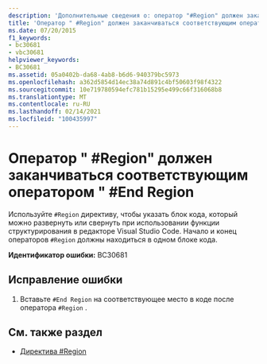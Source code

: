 ```yaml
---
description: 'Дополнительные сведения о: оператор "#Region" должен заканчиваться соответствующим "#End регионом"'
title: 'Оператор " #Region" должен заканчиваться соответствующим оператором " #End Region'
ms.date: 07/20/2015
f1_keywords:
- bc30681
- vbc30681
helpviewer_keywords:
- BC30681
ms.assetid: 05a0402b-da68-4ab8-b6d6-940379bc5973
ms.openlocfilehash: a362d5854d14ec38a74d891c4bf50603f98f4322
ms.sourcegitcommit: 10e719780594efc781b15295e499c66f316068b8
ms.translationtype: MT
ms.contentlocale: ru-RU
ms.lasthandoff: 02/14/2021
ms.locfileid: "100435997"
---
```

# <a name="region-statement-must-end-with-a-matching-end-region"></a>Оператор " #Region" должен заканчиваться соответствующим оператором " #End Region

Используйте `#Region` директиву, чтобы указать блок кода, который можно развернуть или свернуть при использовании функции структурирования в редакторе Visual Studio Code. Начало и конец операторов `#Region` должны находиться в одном блоке кода.  
  
 **Идентификатор ошибки:** BC30681  
  
## <a name="to-correct-this-error"></a>Исправление ошибки  
  
1. Вставьте `#End Region` на соответствующее место в коде после оператора `#Region` .  
  
## <a name="see-also"></a>См. также раздел

- [Директива #Region](../language-reference/directives/region-directive.md)
